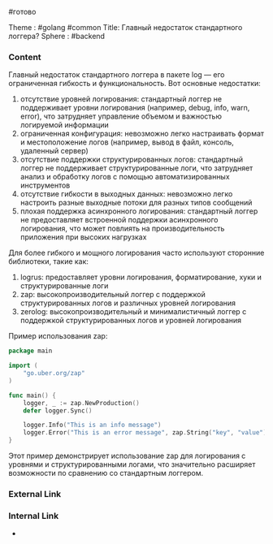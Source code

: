 #готово 

Theme : #golang #common 
Title: Главный недостаток стандартного логгера?
Sphere : #backend

### Content

Главный недостаток стандартного логгера в пакете log — его ограниченная гибкость и функциональность. Вот основные недостатки:

1. отсутствие уровней логирования: стандартный логгер не поддерживает уровни логирования (например, debug, info, warn, error), что затрудняет управление объемом и важностью логируемой информации
2. ограниченная конфигурация: невозможно легко настраивать формат и местоположение логов (например, вывод в файл, консоль, удаленный сервер)
3. отсутствие поддержки структурированных логов: стандартный логгер не поддерживает структурированные логи, что затрудняет анализ и обработку логов с помощью автоматизированных инструментов
4. отсутствие гибкости в выходных данных: невозможно легко настроить разные выходные потоки для разных типов сообщений
5. плохая поддержка асинхронного логирования: стандартный логгер не предоставляет встроенной поддержки асинхронного логирования, что может повлиять на производительность приложения при высоких нагрузках

Для более гибкого и мощного логирования часто используют сторонние библиотеки, такие как:

1. logrus: предоставляет уровни логирования, форматирование, хуки и структурированные логи
2. zap: высокопроизводительный логгер с поддержкой структурированных логов и различных уровней логирования
3. zerolog: высокопроизводительный и минималистичный логгер с поддержкой структурированных логов и уровней логирования

Пример использования zap:

```go
package main

import (
    "go.uber.org/zap"
)

func main() {
    logger, _ := zap.NewProduction()
    defer logger.Sync()

    logger.Info("This is an info message")
    logger.Error("This is an error message", zap.String("key", "value"))
}
```

Этот пример демонстрирует использование zap для логирования с уровнями и структурированными логами, что значительно расширяет возможности по сравнению со стандартным логгером.

### External Link



### Internal Link

- 
